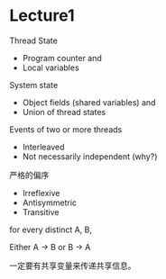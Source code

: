 # Lecture1
Thread State
* Program counter and
* Local variables

System state
* Object fields (shared variables) and
* Union of thread states

Events of two or more threads
* Interleaved
* Not necessarily independent (why?)

严格的偏序
* Irreflexive
* Antisymmetric
* Transitive

for every distinct A, B,

Either A → B or B → A

一定要有共享变量来传递共享信息。